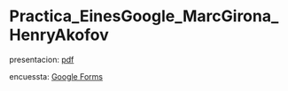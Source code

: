 # Practica_EinesGoogle_MarcGirona_HenryAkofov

presentacion: [pdf](https://github.com/MRK-GRN/Practica_EinesGoogle_MarcGirona_HenryAkofov/blob/main/DNS.pdf)

encuessta: [Google Forms](https://docs.google.com/forms/d/e/1FAIpQLSfDlMuO4ynGzv7ZePqTxo4DXMnxpGFPFUnlqT6rWb3FUkMaEA/viewform?usp=sharing&ouid=103301834319360142473)
